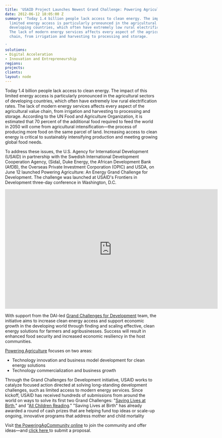```yaml
---
title: 'USAID Project Launches Newest Grand Challenge: Powering Agriculture'
date: 2012-06-12 18:05:00 Z
summary: 'Today 1.4 billion people lack access to clean energy. The impact of this
  limited energy access is particularly pronounced in the agricultural sectors of
  developing countries, which often have extremely low rural electrification rates.
  The lack of modern energy services affects every aspect of the agricultural value
  chain, from irrigation and harvesting to processing and storage.

'
solutions:
- Digital Acceleration
- Innovation and Entrepreneurship
regions: 
projects: 
clients: 
layout: node
---
```


Today 1.4 billion people lack access to clean energy. The impact of this limited energy access is particularly pronounced in the agricultural sectors of developing countries, which often have extremely low rural electrification rates. The lack of modern energy services affects every aspect of the agricultural value chain, from irrigation and harvesting to processing and storage. According to the UN Food and Agriculture Organization, it is estimated that 70 percent of the additional food required to feed the world in 2050 will come from agricultural intensification—the process of producing more food on the same parcel of land. Increasing access to clean energy is critical to sustainably intensifying production and meeting growing global food needs.

To address these issues, the U.S. Agency for International Development (USAID) in partnership with the Swedish International Development Cooperation Agency, (Sida), Duke Energy, the African Development Bank (AfDB), the Overseas Private Investment Corporation (OPIC) and USDA, on June 12 launched Powering Agriculture: An Energy Grand Challenge for Development.  The challenge was launched at USAID's Frontiers in Development three-day conference in Washington, D.C.

<iframe allowfullscreen="" frameborder="0" height="395" mozallowfullscreen="" src="https://player.vimeo.com/video/43930217?title=0&amp;byline=0&amp;portrait=0" webkitallowfullscreen="" width="703"></iframe>

With support from the DAI-led [Grand Challenges for Development][1] team, the initiative aims to increase clean energy access and support economic growth in the developing world through finding and scaling effective, clean energy solutions for farmers and agribusinesses. Success will result in enhanced food security and increased economic resiliency in the host communities.

[Powering Agriculture][2] focuses on two areas:

* Technology innovation and business model development for clean energy solutions
* Technology commercialization and business growth

Through the Grand Challenges for Development initiative, USAID works to catalyze focused action directed at solving long-standing development challenges, such as limited access to modern energy services. Since kickoff, USAID has received hundreds of submissions from around the world on ways to solve its first two Grand Challenges: "[Saving Lives at Birth][3]," and "[All Children Reading][4]." "Saving Lives at Birth" has already awarded a round of cash prizes that are helping fund top ideas or scale-up ongoing, innovative programs that address mother and child mortality

Visit [the PoweringAgCommunity online][5] to join the community and offer ideas—and [click here ][6]to submit a proposal.

[1]: /our-work/projects/worldwide-grand-challenges-development-implementation-services
[2]: http://www.poweringag.org/
[3]: http://www.savinglivesatbirth.net/
[4]: /news/grand-challenge-boost-literacy-kicks-star-packed-event
[5]: https://www.poweringagcommunity.org/
[6]: http://poweringag.org/
